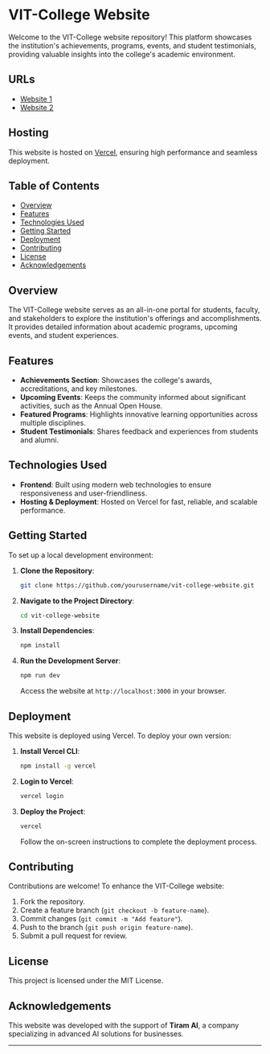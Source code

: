 # VIT-College Website

Welcome to the VIT-College website repository! This platform showcases the institution's achievements, programs, events, and student testimonials, providing valuable insights into the college's academic environment.

## URLs
- [Website 1](https://app-01jqajca-business-owner-tiram-ai.vercel.app/)
- [Website 2](https://app-01jqb4fp-business-owner-tiram-ai.vercel.app/)

## Hosting
This website is hosted on [Vercel](https://vercel.com), ensuring high performance and seamless deployment.

## Table of Contents
- [Overview](#overview)
- [Features](#features)
- [Technologies Used](#technologies-used)
- [Getting Started](#getting-started)
- [Deployment](#deployment)
- [Contributing](#contributing)
- [License](#license)
- [Acknowledgements](#acknowledgements)

## Overview
The VIT-College website serves as an all-in-one portal for students, faculty, and stakeholders to explore the institution's offerings and accomplishments. It provides detailed information about academic programs, upcoming events, and student experiences.

## Features
- **Achievements Section**: Showcases the college's awards, accreditations, and key milestones.
- **Upcoming Events**: Keeps the community informed about significant activities, such as the Annual Open House.
- **Featured Programs**: Highlights innovative learning opportunities across multiple disciplines.
- **Student Testimonials**: Shares feedback and experiences from students and alumni.

## Technologies Used
- **Frontend**: Built using modern web technologies to ensure responsiveness and user-friendliness.
- **Hosting & Deployment**: Hosted on Vercel for fast, reliable, and scalable performance.

## Getting Started
To set up a local development environment:

1. **Clone the Repository**:
   ```bash
   git clone https://github.com/yourusername/vit-college-website.git
   ```

2. **Navigate to the Project Directory**:
   ```bash
   cd vit-college-website
   ```

3. **Install Dependencies**:
   ```bash
   npm install
   ```

4. **Run the Development Server**:
   ```bash
   npm run dev
   ```
   Access the website at `http://localhost:3000` in your browser.

## Deployment
This website is deployed using Vercel. To deploy your own version:

1. **Install Vercel CLI**:
   ```bash
   npm install -g vercel
   ```

2. **Login to Vercel**:
   ```bash
   vercel login
   ```

3. **Deploy the Project**:
   ```bash
   vercel
   ```
   Follow the on-screen instructions to complete the deployment process.

## Contributing
Contributions are welcome! To enhance the VIT-College website:

1. Fork the repository.
2. Create a feature branch (`git checkout -b feature-name`).
3. Commit changes (`git commit -m "Add feature"`).
4. Push to the branch (`git push origin feature-name`).
5. Submit a pull request for review.

## License
This project is licensed under the MIT License.

## Acknowledgements
This website was developed with the support of **Tiram AI**, a company specializing in advanced AI solutions for businesses.

---

